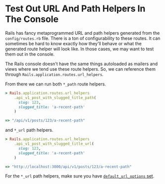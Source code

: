 # Test Out URL And Path Helpers In The Console

Rails has fancy metaprogrammed URL and path helpers generated from the
`config/routes.rb` file. There is a ton of configurability to these routes. It
can sometimes be hard to know exactly how they'll behave or what the generated
route helper will look like. In those cases, we may want to test them out in
the console.

The Rails console doesn't have the same things autoloaded as mailers and views
where we tend use these route helpers. So, we can reference them through
`Rails.application.routes.url_helpers`.

From there we can run both `*_path` route helpers.

```ruby
> Rails.application.routes.url_helpers
    .api_v1_post_with_slugged_title_path(
      slug: 123,
      slugged_title: 'a-recent-path'
    )

=> "/api/v1/posts/123/a-recent-path"
```

and `*_url` path helpers.

```ruby
> Rails.application.routes.url_helpers
    .api_v1_post_with_slugged_title_url(
      slug: 123,
      slugged_title: 'a-recent-path'
    )

=> "http://localhost:3000/api/v1/posts/123/a-recent-path"
```

For the `*_url` path helpers, make sure you have [`default_url_options`
set](set-default-url-options-for-entire-application.md).
